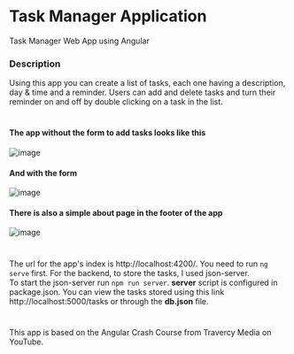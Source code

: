 # Task Manager Application
Task Manager Web App using Angular

### Description
Using this app you can create a list of tasks, each one having a description, day & time and a reminder. Users can add and delete tasks and turn their reminder on and off by double clicking on a task in the list.
#
#### The app without the form to add tasks looks like this

![image](https://user-images.githubusercontent.com/41078921/149779120-2dbf3eb1-b44f-4a6f-8a2d-9ba5fdf2f0a0.png)

#### And with the form 

![image](https://user-images.githubusercontent.com/41078921/149779280-003ce9e5-1ac9-4bdf-ac33-06fddc79fdb6.png)

#### There is also a simple about page in the footer of the app

![image](https://user-images.githubusercontent.com/41078921/149779417-05858c34-5510-46c4-9a72-32fca90dccae.png)

#
The url for the app's index is http://localhost:4200/. You need to run ``ng serve`` first. For the backend, to store the tasks, I used json-server. <br>
To start the json-server run ``npm run server``. __server__ script is configured in package.json.
You can view the tasks stored using this link http://localhost:5000/tasks or through the __db.json__ file.
#
This app is based on the Angular Crash Course from Travercy Media on YouTube.

